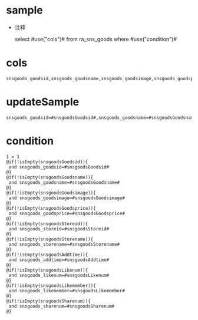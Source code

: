 sample
===
* 注释

	select #use("cols")# from ra_sns_goods  where  #use("condition")#

cols
===
	snsgoods_goodsid,snsgoods_goodsname,snsgoods_goodsimage,snsgoods_goodsprice,snsgoods_storeid,snsgoods_storename,snsgoods_addtime,snsgoods_likenum,snsgoods_likemember,snsgoods_sharenum

updateSample
===
	
	snsgoods_goodsid=#snsgoodsGoodsid#,snsgoods_goodsname=#snsgoodsGoodsname#,snsgoods_goodsimage=#snsgoodsGoodsimage#,snsgoods_goodsprice=#snsgoodsGoodsprice#,snsgoods_storeid=#snsgoodsStoreid#,snsgoods_storename=#snsgoodsStorename#,snsgoods_addtime=#snsgoodsAddtime#,snsgoods_likenum=#snsgoodsLikenum#,snsgoods_likemember=#snsgoodsLikemember#,snsgoods_sharenum=#snsgoodsSharenum#

condition
===

	1 = 1  
	@if(!isEmpty(snsgoodsGoodsid)){
	 and snsgoods_goodsid=#snsgoodsGoodsid#
	@}
	@if(!isEmpty(snsgoodsGoodsname)){
	 and snsgoods_goodsname=#snsgoodsGoodsname#
	@}
	@if(!isEmpty(snsgoodsGoodsimage)){
	 and snsgoods_goodsimage=#snsgoodsGoodsimage#
	@}
	@if(!isEmpty(snsgoodsGoodsprice)){
	 and snsgoods_goodsprice=#snsgoodsGoodsprice#
	@}
	@if(!isEmpty(snsgoodsStoreid)){
	 and snsgoods_storeid=#snsgoodsStoreid#
	@}
	@if(!isEmpty(snsgoodsStorename)){
	 and snsgoods_storename=#snsgoodsStorename#
	@}
	@if(!isEmpty(snsgoodsAddtime)){
	 and snsgoods_addtime=#snsgoodsAddtime#
	@}
	@if(!isEmpty(snsgoodsLikenum)){
	 and snsgoods_likenum=#snsgoodsLikenum#
	@}
	@if(!isEmpty(snsgoodsLikemember)){
	 and snsgoods_likemember=#snsgoodsLikemember#
	@}
	@if(!isEmpty(snsgoodsSharenum)){
	 and snsgoods_sharenum=#snsgoodsSharenum#
	@}
	
	